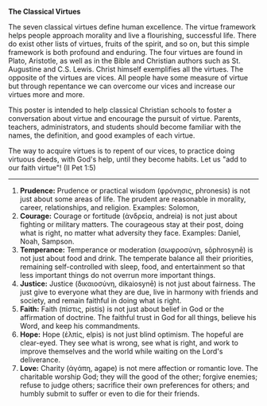 **The Classical Virtues**

The seven classical virtues define human excellence. The virtue framework helps people approach morality and live a flourishing, successful life. There do exist other lists of virtues, fruits of the spirit, and so on, but this simple framework is both profound and enduring. The four virtues are found in Plato, Aristotle, as well as in the Bible and Christian authors such as St. Augustine and C.S. Lewis. Christ himself exemplifies all the virtues. The opposite of the virtues are vices. All people have some measure of virtue but through repentance we can overcome our vices and increase our virtues more and more. 
 
This poster is intended to help classical Christian schools to foster a conversation about virtue and encourage the pursuit of virtue. Parents, teachers, administrators, and students should become familiar with the names, the definition, and good examples of each virtue. 

The way to acquire virtues is to repent of our vices, to practice doing virtuous deeds, with God's help, until they become habits. Let us "add to our faith virtue"! (II Pet 1:5)

--- 

1. **Prudence:** Prudence or practical wisdom (φρόνησις, phronesis) is not just about some areas of life. The prudent are reasonable in morality, career, relationships, and religion. Examples: Solomon, 
2. **Courage:** Courage or fortitude (ἀνδρεία, andreia) is not just about fighting or military matters. The courageous stay at their post, doing what is right, no matter what adversity they face. Examples: Daniel, Noah, Sampson. 
3. **Temperance:** Temperance or moderation (σωφροσύνη, sōphrosynē) is not just about food and drink. The temperate balance all their priorities, remaining self-controlled with sleep, food, and entertainment  so that less important things do not overrun more important things. 
4. **Justice:**  Justice (δικαιοσύνη, dikaiosynē) is not just about fairness. The just give to everyone what they are due, live in harmony with friends and society, and remain faithful in doing what is right. 
5. **Faith:** Faith (πίστις, pistis) is not just about belief in God or the affirmation of doctrine. The faithful trust in God for all things, believe his Word, and keep his commandments. 
6. **Hope:** Hope (ἐλπίς, elpis) is not just blind optimism. The hopeful are clear-eyed. They see what is wrong, see what is right, and work to improve themselves and the world while waiting on the Lord's deliverance.
7. **Love:** Charity (ἀγάπη, agape) is not mere affection or romantic love. The charitable worship God; they will the good of the other; forgive enemies; refuse to judge others; sacrifice their own preferences for others; and humbly submit to suffer or even to die for their friends.  

